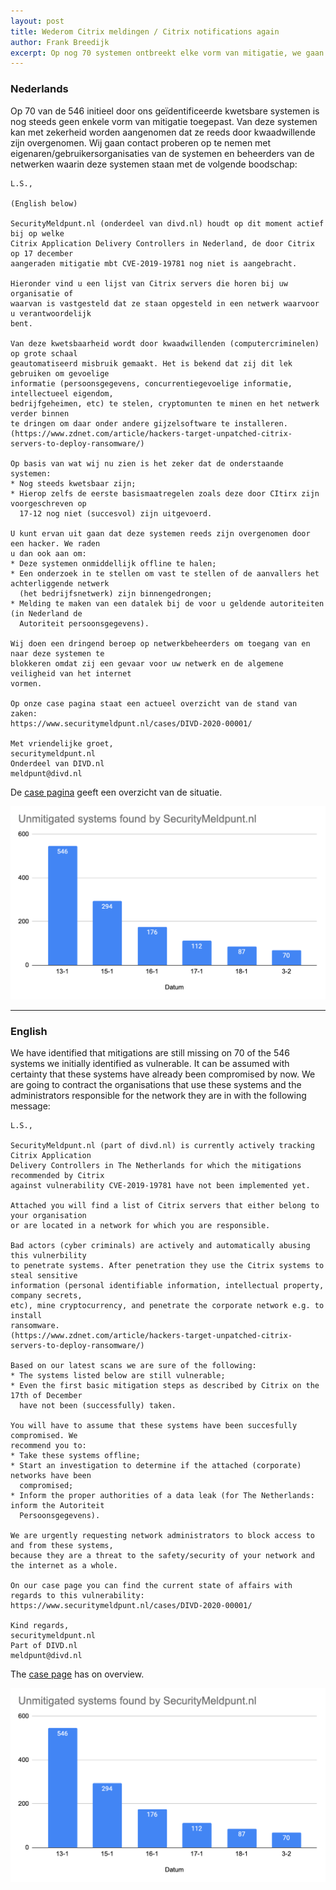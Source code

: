 ```yaml
---
layout: post
title: Wederom Citrix meldingen / Citrix notifications again
author: Frank Breedijk
excerpt: Op nog 70 systemen ontbreekt elke vorm van mitigatie, we gaan weer waarschuwen / We have identified 70 systems that still don't have any mitigation in place, we are notifying again
---
```


### Nederlands

Op 70 van de 546 initieel door ons geïdentificeerde kwetsbare systemen is nog steeds geen enkele vorm van mitigatie toegepast. Van deze systemen kan met zekerheid worden aangenomen dat ze reeds door kwaadwillende zijn overgenomen. Wij gaan contact proberen op te nemen met eigenaren/gebruikersorganisaties van de systemen en beheerders van de netwerken waarin deze systemen staan met de volgende boodschap:

```
L.S.,

(English below)

SecurityMeldpunt.nl (onderdeel van divd.nl) houdt op dit moment actief bij op welke 
Citrix Application Delivery Controllers in Nederland, de door Citrix op 17 december 
aangeraden mitigatie mbt CVE-2019-19781 nog niet is aangebracht.

Hieronder vind u een lijst van Citrix servers die horen bij uw organisatie of 
waarvan is vastgesteld dat ze staan opgesteld in een netwerk waarvoor u verantwoordelijk 
bent.

Van deze kwetsbaarheid wordt door kwaadwillenden (computercriminelen) op grote schaal 
geautomatiseerd misbruik gemaakt. Het is bekend dat zij dit lek gebruiken om gevoelige 
informatie (persoonsgegevens, concurrentiegevoelige informatie, intellectueel eigendom, 
bedrijfgeheimen, etc) te stelen, cryptomunten te minen en het netwerk verder binnen 
te dringen om daar onder andere gijzelsoftware te installeren. 
(https://www.zdnet.com/article/hackers-target-unpatched-citrix-servers-to-deploy-ransomware/)

Op basis van wat wij nu zien is het zeker dat de onderstaande systemen:
* Nog steeds kwetsbaar zijn;
* Hierop zelfs de eerste basismaatregelen zoals deze door CItirx zijn voorgeschreven op 
  17-12 nog niet (succesvol) zijn uitgevoerd.

U kunt ervan uit gaan dat deze systemen reeds zijn overgenomen door een hacker. We raden 
u dan ook aan om:
* Deze systemen onmiddellijk offline te halen;
* Een onderzoek in te stellen om vast te stellen of de aanvallers het achterliggende netwerk 
  (het bedrijfsnetwerk) zijn binnengedrongen;
* Melding te maken van een datalek bij de voor u geldende autoriteiten (in Nederland de 
  Autoriteit persoonsgegevens).

Wij doen een dringend beroep op netwerkbeheerders om toegang van en naar deze systemen te 
blokkeren omdat zij een gevaar voor uw netwerk en de algemene veiligheid van het internet 
vormen.

Op onze case pagina staat een actueel overzicht van de stand van zaken: 
https://www.securitymeldpunt.nl/cases/DIVD-2020-00001/
 
Met vriendelijke groet,
securitymeldpunt.nl
Onderdeel van DIVD.nl
meldpunt@divd.nl

``` 

De [case pagina](/DIVD-2020-00002) geeft een overzicht van de situatie.

![Grafiek met aantal ongemitigeerde systemen](/assets/images/CitrixADC_graph.png "Ongemitigeerde systemen")

<hr>

### English

We have identified that mitigations are still missing on 70 of the 546 systems we initially identified as vulnerable. It can be assumed with certainty that these systems have already been compromised by now. We are going to contract the organisations that use these systems and the administrators responsible for the network they are in with the following message:


```
L.S.,

SecurityMeldpunt.nl (part of divd.nl) is currently actively tracking Citrix Application 
Delivery Controllers in The Netherlands for which the mitigations recommended by Citrix 
against vulnerability CVE-2019-19781 have not been implemented yet.

Attached you will find a list of Citrix servers that either belong to your organisation 
or are located in a network for which you are responsible. 

Bad actors (cyber criminals) are actively and automatically abusing this vulnerbility 
to penetrate systems. After penetration they use the Citrix systems to steal sensitive 
information (personal identifiable information, intellectual property, company secrets, 
etc), mine cryptocurrency, and penetrate the corporate network e.g. to install 
ransomware. 
(https://www.zdnet.com/article/hackers-target-unpatched-citrix-servers-to-deploy-ransomware/)

Based on our latest scans we are sure of the following:
* The systems listed below are still vulnerable;
* Even the first basic mitigation steps as described by Citrix on the 17th of December 
  have not been (successfully) taken.

You will have to assume that these systems have been succesfully compromised. We 
recommend you to:
* Take these systems offline;
* Start an investigation to determine if the attached (corporate) networks have been 
  compromised;
* Inform the proper authorities of a data leak (for The Netherlands: inform the Autoriteit 
  Persoonsgegevens).

We are urgently requesting network administrators to block access to and from these systems, 
because they are a threat to the safety/security of your network and the internet as a whole.

On our case page you can find the current state of affairs with regards to this vulnerability: 
https://www.securitymeldpunt.nl/cases/DIVD-2020-00001/ 

Kind regards,
securitymeldpunt.nl
Part of DIVD.nl
meldpunt@divd.nl

``` 

The [case page](/DIVD-2020-00002) has on overview.

![Graph of unmitigated systems](/assets/images/CitrixADC_graph.png "Unmitigated systems")
